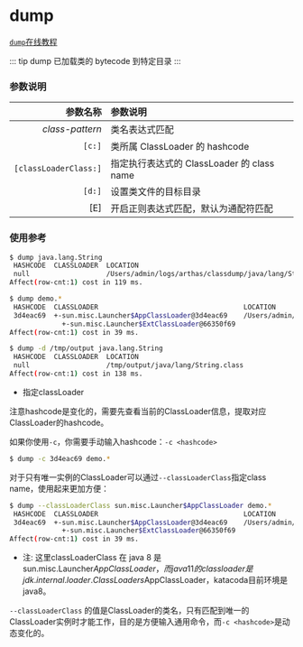 dump
===

[`dump`在线教程](https://arthas.aliyun.com/doc/arthas-tutorials?language=cn&id=command-dump)

::: tip
dump 已加载类的 bytecode 到特定目录
:::

### 参数说明

|参数名称|参数说明|
|---:|:---|
|*class-pattern*|类名表达式匹配|
|`[c:]`|类所属 ClassLoader 的 hashcode|
|`[classLoaderClass:]`|指定执行表达式的 ClassLoader 的 class name|
|`[d:]`|设置类文件的目标目录|
|[E]|开启正则表达式匹配，默认为通配符匹配|

### 使用参考

```bash
$ dump java.lang.String
 HASHCODE  CLASSLOADER  LOCATION
 null                   /Users/admin/logs/arthas/classdump/java/lang/String.class
Affect(row-cnt:1) cost in 119 ms.
```

```bash
$ dump demo.*
 HASHCODE  CLASSLOADER                                    LOCATION
 3d4eac69  +-sun.misc.Launcher$AppClassLoader@3d4eac69    /Users/admin/logs/arthas/classdump/sun.misc.Launcher$AppClassLoader-3d4eac69/demo/MathGame.class
             +-sun.misc.Launcher$ExtClassLoader@66350f69
Affect(row-cnt:1) cost in 39 ms.
```

```bash
$ dump -d /tmp/output java.lang.String
 HASHCODE  CLASSLOADER  LOCATION
 null                   /tmp/output/java/lang/String.class
Affect(row-cnt:1) cost in 138 ms.
```

* 指定classLoader

注意hashcode是变化的，需要先查看当前的ClassLoader信息，提取对应ClassLoader的hashcode。

如果你使用`-c`，你需要手动输入hashcode：`-c <hashcode>`

```bash
$ dump -c 3d4eac69 demo.*
```

对于只有唯一实例的ClassLoader可以通过`--classLoaderClass`指定class name，使用起来更加方便：

```bash
$ dump --classLoaderClass sun.misc.Launcher$AppClassLoader demo.*
 HASHCODE  CLASSLOADER                                    LOCATION
 3d4eac69  +-sun.misc.Launcher$AppClassLoader@3d4eac69    /Users/admin/logs/arthas/classdump/sun.misc.Launcher$AppClassLoader-3d4eac69/demo/MathGame.class
             +-sun.misc.Launcher$ExtClassLoader@66350f69
Affect(row-cnt:1) cost in 39 ms.
```

  * 注: 这里classLoaderClass 在 java 8 是 sun.misc.Launcher$AppClassLoader，而java 11的classloader是jdk.internal.loader.ClassLoaders$AppClassLoader，katacoda目前环境是java8。

`--classLoaderClass` 的值是ClassLoader的类名，只有匹配到唯一的ClassLoader实例时才能工作，目的是方便输入通用命令，而`-c <hashcode>`是动态变化的。
